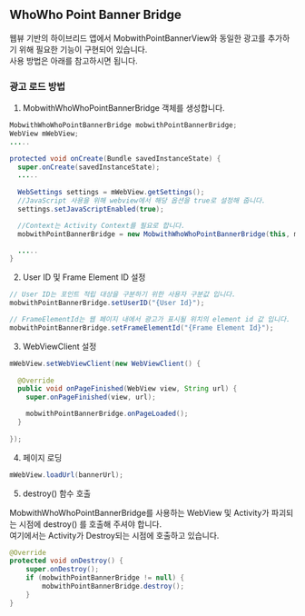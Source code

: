 ## WhoWho Point Banner Bridge <!-- {docsify-ignore} -->
웹뷰 기반의 하이브리드 앱에서 MobwithPointBannerView와 동일한 광고를 추가하기 위해 필요한 기능이 구현되어 있습니다.  
사용 방법은 아래를 참고하시면 됩니다.

### 광고 로드 방법

1. MobwithWhoWhoPointBannerBridge 객체를 생성합니다.

```java
MobwithWhoWhoPointBannerBridge mobwithPointBannerBridge;
WebView mWebView;
.....

protected void onCreate(Bundle savedInstanceState) {
  super.onCreate(savedInstanceState);
  .....
  
  WebSettings settings = mWebView.getSettings();
  //JavaScript 사용을 위해 webview에서 해당 옵션을 true로 설정해 줍니다.
  settings.setJavaScriptEnabled(true);

  //Context는 Activity Context를 필요로 합니다.
  mobwithPointBannerBridge = new MobwithWhoWhoPointBannerBridge(this, mWebView);

  .....
}
```

2. User ID 및 Frame Element ID 설정

```java
// User ID는 포인트 적립 대상을 구분하기 위한 사용자 구분값 입니다.
mobwithPointBannerBridge.setUserID("{User Id}");

// FrameElementId는 웹 페이지 내에서 광고가 표시될 위치의 element id 값 입니다.
mobwithPointBannerBridge.setFrameElementId("{Frame Element Id}");
```

3. WebViewClient 설정

```java
mWebView.setWebViewClient(new WebViewClient() {
  
  @Override
  public void onPageFinished(WebView view, String url) {
    super.onPageFinished(view, url);

    mobwithPointBannerBridge.onPageLoaded();
  }
  
});
```

4. 페이지 로딩

```java
mWebView.loadUrl(bannerUrl);
```

5. destroy() 함수 호출

MobwithWhoWhoPointBannerBridge를 사용하는 WebView 및 Activity가 파괴되는 시점에 destroy() 를 호출해 주셔야 합니다.  
여기에서는 Activity가 Destroy되는 시점에 호출하고 있습니다.

```java
@Override
protected void onDestroy() {
    super.onDestroy();
    if (mobwithPointBannerBridge != null) {
        mobwithPointBannerBridge.destroy();
    }
}
```